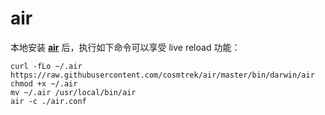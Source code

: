 # air
本地安装 **[air](https://github.com/cosmtrek/air)** 后，执行如下命令可以享受 live reload 功能：
```shell script
curl -fLo ~/.air https://raw.githubusercontent.com/cosmtrek/air/master/bin/darwin/air
chmod +x ~/.air
mv ~/.air /usr/local/bin/air
air -c ./air.conf
```
